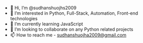- 👋 Hi, I’m @sudhanshuojhs2009
- 👀 I’m interested in Python, Full-Stack, Automation, Front-end technologies
- 🌱 I’m currently learning JavaScript
- 💞️ I’m looking to collaborate on any Python related projects
- 📫 How to reach me - sudhanshuojha2009@gmail.com

<!---
sudhanshuojhs2009/sudhanshuojhs2009 is a ✨ special ✨ repository because its `README.md` (this file) appears on your GitHub profile.
You can click the Preview link to take a look at your changes.
--->
